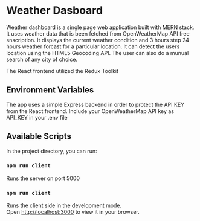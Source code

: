 # Weather Dasboard

Weather dashboard is a single page web application built with MERN stack. It uses weather data that is been fetched from OpenWeatherMap API free snscription. It displays the current weather condition and 3 hours step 24 hours weather forcast for a particular location. It can detect the users location using the HTML5 Geocoding API. The user can also do a munual search of any city of choice.

The React frontend utilized the Redux Toolkit

## Environment Variables

The app uses a simple Express backend in order to protect the API KEY from the React frontend. Include your OpenWeatherMap API key as API_KEY in your .env file

## Available Scripts

In the project directory, you can run:

### `npm run client`

Runs the server on port 5000

### `npm run client`

Runs the client side in the development mode.\
Open [http://localhost:3000](http://localhost:3000) to view it in your browser.
